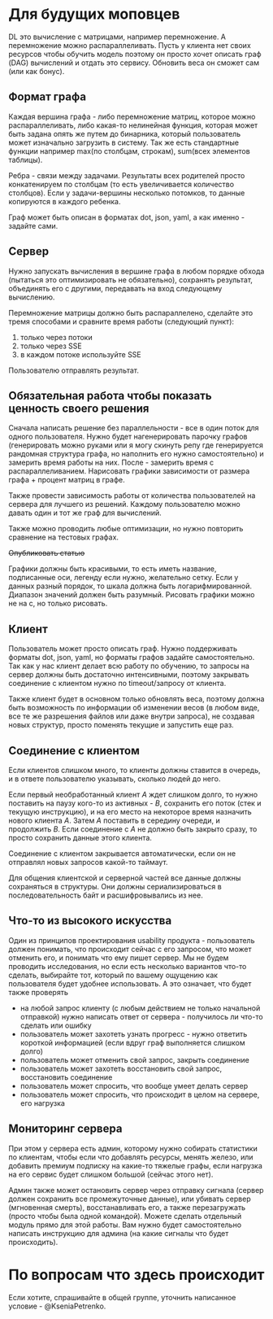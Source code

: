 # Для будущих моповцев

DL это вычисление с матрицами, например перемножение. А перемножение можно распараллеливать. Пусть у клиента нет своих ресурсов чтобы обучить модель поэтому он просто хочет описать граф (DAG) вычислений и отдать это сервису. Обновить веса он сможет сам (или как бонус).

## Формат графа

Каждая вершина графа - либо перемножение матриц, которое можно распараллеливать, либо какая-то нелинейная функция, которая может быть задана опять же путем до бинарника, который пользователь может изначально загрузить в систему. Так же есть стандартные функции например max(по столбцам, строкам), sum(всех элементов таблицы).

Ребра - связи между задачами. Результаты всех родителей просто конкатенируем по столбцам (то есть увеличивается количество столбцов). Если у задачи-вершины несколько потомков, то данные копируются в каждого ребенка.

Граф может быть описан в форматах dot, json, yaml, а как именно - задайте сами.

## Сервер

Нужно запускать вычисления в вершине графа в любом порядке обхода (пытаться это оптимизировать не обязательно), сохранять результат, объединять его с другими, передавать на вход следующему вычислению.

Перемножение матрицы должно быть распараллелено, сделайте это тремя способами и сравните время работы (следующий пункт):
1. только через потоки
2. только через SSE
3. в каждом потоке используйте SSE

Пользователю отправлять результат.

## Обязательная работа чтобы показать ценность своего решения

Сначала написать решение без параллельности - все в один поток для одного пользователя. Нужно будет нагенерировать парочку графов (генерировать можно руками или я могу скинуть репу где генерируется рандомная структура графа, но наполнить его нужно самостоятельно) и замерить время работы на них. После - замерить время с распараллеливанием. Нарисовать графики зависимости от размера графа + процент матриц в графе.

Также провести зависимость работы от количества пользователей на сервера для лучшего из решений. Каждому пользователю можно давать один и тот же граф для вычислений.

Также можно проводить любые оптимизации, но нужно повторить сравнение на тестовых графах.

~~Опубликовать статью~~

Графики должны быть красивыми, то есть иметь название, подписанные оси, легенду если нужно, желательно сетку. Если у данных разный порядок, то шкала должна быть логарифмированной. Диапазон значений должен быть разумный. Рисовать графики можно не на с, но только рисовать.

## Клиент

Пользователь может просто описать граф. Нужно поддерживать форматы dot, json, yaml, но форматы графов задайте самостоятельно. Так как у нас клиент делает всю работу по обучению, то запросы на сервер должны быть достаточно интенсивными, поэтому закрывать соединение с клиентом нужно по timeout/запросу от клиента.

Также клиент будет в основном только обновлять веса, поэтому должна быть возможность по информации об изменении весов (в любом виде, все те же разрешения файлов или даже внутри запроса), не создавая новых структур, просто поменять текущие и запустить еще раз.

## Соединение с клиентом

Если клиентов слишком много, то клиенты должны ставится в очередь, и в ответе пользователю указывать, сколько людей до него.

Если первый необработанный клиент _A_ ждет слишком долго, то нужно поставить на паузу кого-то из активных - _B_, сохранить его поток (стек и текущую инструкцию), и на его место на некоторое время назначить нового клиента _A_. Затем _A_ поставить в середину очереди, и продолжить _B_. Если соединение c _A_ не должно быть закрыто сразу, то просто сохранить данные этого клиента.

Соединение с клиентом закрывается автоматически, если он не отправлял новых запросов какой-то таймаут.

Для общения клиентской и серверной частей все данные должны сохраняться в структуры. Они должны сериализироваться в последовательность байт и расшифровывались из нее.

## Что-то из высокого искусства

Один из принципов проектирования usability продукта - пользователь должен понимать, что происходит сейчас с его запросом, что может отменить его, и понимать что ему пишет сервер. Мы не будем проводить исследования, но если есть несколько вариантов что-то сделать, выбирайте тот, который по вашему ощущению как пользователя будет удобнее использовать. А это означает, что будет также проверять

- на любой запрос клиенту (с любым действием не только начальной отправкой) нужно написать ответ от сервера - получилось ли что-то сделать или ошибку
- пользователь может захотеть узнать прогресс - нужно ответить короткой информацией (если вдруг граф выполняется слишком долго)
- пользователь может отменить свой запрос, закрыть соединение
- пользователь может захотеть восстановить свой запрос, восстановить соединение
- пользователь может спросить, что вообще умеет делать сервер
- пользователь может спросить, что происходит в целом на сервере, его нагрузка

## Мониторинг сервера

При этом у сервера есть админ, которому нужно собирать статистики по клиентам, чтобы если что добавлять ресурсы, менять железо, или добавить премиум подписку на какие-то тяжелые графы, если нагрузка на его сервис будет слишком большой (сейчас этого нет).

Админ также может остановить сервер через отправку сигнала (сервер должен сохранить все промежуточные данные), или убивать сервер (мгновенная смерть), восстанавливать его, а также перезагружать (просто чтобы была одной командой). Можете сделать отдельный модуль прямо для этой работы. Вам нужно будет самостоятельно написать инструкцию для админа (на какие сигналы что будет происходить).

# По вопросам что здесь происходит

Если хотите, спрашивайте в общей группе, уточнить написанное условие - @KseniaPetrenko.
